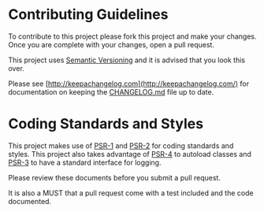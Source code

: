 Contributing Guidelines
=======================

To contribute to this project please fork this project and make your changes.
Once you are complete with your changes, open a pull request.

This project uses [Semantic Versioning](http://semver.org/) and it is advised
that you look this over.

Please see [http://keepachangelog.com](http://keepachangelog.com/) for
documentation on keeping the [CHANGELOG.md] file up to date.

# Coding Standards and Styles

This project makes use of [PSR-1] and [PSR-2] for coding standards and styles.
This project also takes advantage of [PSR-4] to autoload classes and [PSR-3] to
have a standard interface for logging.

Please review these documents before you submit a pull request.

It is also a MUST that a pull request come with a test included and the code
documented.

[PSR-1]: http://www.php-fig.org/psr/psr-1/
[PSR-2]: http://www.php-fig.org/psr/psr-2/
[PSR-3]: http://www.php-fig.org/psr/psr-3/
[PSR-4]: http://www.php-fig.org/psr/psr-4/
[CHANGELOG.md]: https://github.com/JoshuaEstes/Kash/blob/master/CHANGELOG.md
